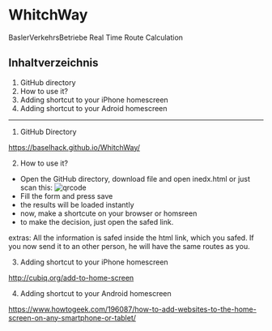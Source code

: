 # WhitchWay
BaslerVerkehrsBetriebe Real Time Route Calculation

Inhaltverzeichnis
-------------------------------------------
1. GitHub directory
2. How to use it?
3. Adding shortcut to your iPhone homescreen
4. Adding shortcut to your Adroid homescreen
-------------------------------------------


1. GitHub Directory

https://baselhack.github.io/WhitchWay/



2. How to use it?
- Open the GitHub directory, download file and open inedx.html
  or just scan this:
  ![qrcode](https://api.qrserver.com/v1/create-qr-code/?data=https%3A%2F%2Fbaselhack.github.io%2FWhitchWay%2F&size=300x300&margin=0)
- Fill the form and press save
- the results will be loaded instantly
- now, make a shortcute on your browser or homsreen 
- to make the decision, just open the safed link.

extras:
All the information is safed inside the html link, which you safed. If you now send it to an other person, he will have the same routes as you. 

3. Adding shortcut to your iPhone homescreen


http://cubiq.org/add-to-home-screen



4. Adding shortcut to your Android homescreen

https://www.howtogeek.com/196087/how-to-add-websites-to-the-home-screen-on-any-smartphone-or-tablet/



